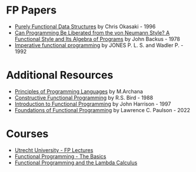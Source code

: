 # FP Papers

- [Purely Functional Data Structures](https://www.cs.cmu.edu/~rwh/students/okasaki.pdf) by Chris Okasaki - 1996
- [Can Programming Be Liberated from the von Neumann Style? A Functional Style and Its Algebra of Programs](http://worrydream.com/refs/Backus-CanProgrammingBeLiberated.pdf) by John Backus - 1978
- [Imperative functional programming](https://www.microsoft.com/en-us/research/wp-content/uploads/1993/01/imperative.pdf) by JONES P. L. S. and Wadler P. - 1992


# Additional Resources

- [Principles of Programming Languages](https://cvr.ac.in/cse/stud/NOTES/PPL/PPL.pdf) by M.Archana
- [Constructive Functional Programming](https://www.cs.ox.ac.uk/files/3390/PRG69.pdf) by R.S. Bird - 1988
- [Introduction to Functional Programming](https://www.cl.cam.ac.uk/teaching/Lectures/funprog-jrh-1996/all.pdf) by John Harrison - 1997
- [Foundations of Functional Programming](https://www.cl.cam.ac.uk/~lp15/papers/Notes/Founds-FP.pdf) by Lawrence C. Paulson - 2022

# Courses

- [Utrecht University - FP Lectures](https://www.cs.uu.nl/docs/vakken/fp/2023/lectures.html)
- [Functional Programming - The Basics](https://cs.lmu.edu/~ray/notes/functionalprogramming/)
- [Functional Programming and the Lambda Calculus](https://home.uni-leipzig.de/gkobele/courses/2020.WS/CompLing/posts/funcprogandlambdacalc/)